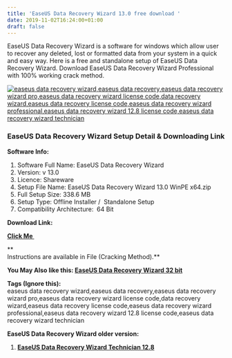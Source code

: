 ```yaml
---
title: 'EaseUS Data Recovery Wizard 13.0 free download '
date: 2019-11-02T16:24:00+01:00
draft: false
---
```


EaseUS Data Recovery Wizard is a software for windows which allow user to recover any deleted, lost or formatted data from your system in a quick and easy way. Here is a free and standalone setup of EaseUS Data Recovery Wizard. Download EaseUS Data Recovery Wizard Professional with 100% working crack method.  
  
  
  

[![easeus data recovery wizard,easeus data recovery,easeus data recovery wizard pro,easeus data recovery wizard license code,data recovery wizard,easeus data recovery license code,easeus data recovery wizard professional,easeus data recovery wizard 12.8 license code,easeus data recovery wizard technician](https://1.bp.blogspot.com/-vfWbu1jjbps/Xb2dyQpES7I/AAAAAAAAAvQ/f1kR4SUkQV8cHhgVF92HmVTxAwmZ87qnwCLcBGAsYHQ/s320/EaseUS-Data-Recovery-Wizard-professional.png)](https://1.bp.blogspot.com/-vfWbu1jjbps/Xb2dyQpES7I/AAAAAAAAAvQ/f1kR4SUkQV8cHhgVF92HmVTxAwmZ87qnwCLcBGAsYHQ/s1600/EaseUS-Data-Recovery-Wizard-professional.png)

  

  

  

### EaseUS Data Recovery Wizard Setup Detail & Downloading Link

  

  

**Software Info:**

1.  Software Full Name: EaseUS Data Recovery Wizard
2.  Version: v 13.0 
3.  Licence: Shareware
4.  Setup File Name: EaseUS Data Recovery Wizard 13.0 WinPE x64.zip
5.  Full Setup Size: 338.6 MB
6.  Setup Type: Offline Installer /  Standalone Setup
7.  Compatibility Architecture:  64 Bit 

**Download Link:**

**[Click Me ](https://mega.nz/#!tE8VEA4Q!HdeYmlzhtLix_e6Nsoixu9EpvoHFRdePNZmhn9Jktvc)**  
  
**  
Instructions are available in File (Cracking Method).**  
  
  
  

**You May Also like this: [EaseUS Data Recovery Wizard 32 bit](https://pcappsstock.blogspot.com/2019/10/easeus-data-recovery-wizard-technician.html)**  
  

**Tags (Ignore this):**  
easeus data recovery wizard,easeus data recovery,easeus data recovery wizard pro,easeus data recovery wizard license code,data recovery wizard,easeus data recovery license code,easeus data recovery wizard professional,easeus data recovery wizard 12.8 license code,easeus data recovery wizard technician  
  
  
  
**EaseUS Data Recovery Wizard older version:**  
  

1.  **[EaseUS Data Recovery Wizard Technician 12.8](https://pcappsstock.blogspot.com/2019/10/easeus-data-recovery-wizard-technician.html)**